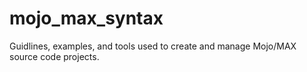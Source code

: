 # mojo_max_syntax
Guidlines, examples, and tools used to create and manage Mojo/MAX source code projects.
